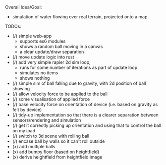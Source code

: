 Overall Idea/Goal:

- simulation of water flowing over real terrain, projected onto a map

TODOs:

- (/) simple web-app
  - supports es6 modules
  - shows a random ball moving in a canvas
  - a clear update/draw separation
- (/) move update logic into rust
- (/) add very simple rapier 2d sim loop,
  - runs for some number of iterations as part of update loop
  - simulates no items
  - shows nothing
- (/) simple sim of ball falling due to gravity, with 2d position of ball showing
- (/) allow velocity force to be applied to the ball
- (/) some visualisation of applied force
- (/) base velocity force on orientation of device (i.e. based on gravity as felt by device)
- (/) tidy-up implementation so that there is a clearer separation between sensors/rendering and simulation
- (/) get it correctly picking up orientation and using that to control the ball on my ipad
- (/) switch to 3d scene with rolling ball
- (/) encase ball by walls so it can't roll outside
- (x) add multiple balls
- (x) add bumpy floor (based on heightfield)
- (x) derive heightfield from heightfield image
